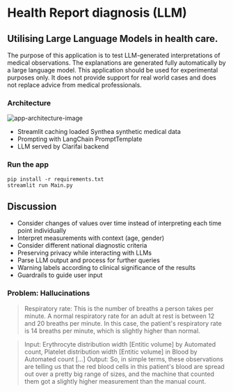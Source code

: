 # Health Report diagnosis (LLM)
## Utilising Large Language Models in health care.

The purpose of this application is to test LLM-generated interpretations of medical observations. 
The explanations are generated fully automatically by a large language model. 
This application should be used for experimental purposes only. 
It does not provide support for real world cases and does not replace advice from medical professionals.

### Architecture

![app-architecture-image](https://github.com/bsenst/streamlit-llm/assets/8211411/d5bc2063-b5fb-43ad-9220-8c5d16954024)

* Streamlit caching loaded Synthea synthetic medical data
* Prompting with LangChain PromptTemplate
* LLM served by Clarifai backend

### Run the app

```
pip install -r requirements.txt
streamlit run Main.py
```

## Discussion

* Consider changes of values over time instead of interpreting each time point individually
* Interpret measurements with context (age, gender)
* Consider different national diagnostic criteria
* Preserving privacy while interacting with LLMs
* Parse LLM output and process for further queries
* Warning labels according to clinical significance of the results
* Guardrails to guide user input


### Problem: Hallucinations

> Respiratory rate: This is the number of breaths a person takes per minute. A normal respiratory rate for an adult at rest is between 12 and 20 breaths per minute. In this case, the patient's respiratory rate is 14 breaths per minute, which is slightly higher than normal.

> Input: Erythrocyte distribution width [Entitic volume] by Automated count, Platelet distribution width [Entitic volume] in Blood by Automated count
> [...]
> Output: So, in simple terms, these observations are telling us that the red blood cells in this patient's blood are spread out over a pretty big range of sizes, and the machine that counted them got a slightly higher measurement than the manual count.
